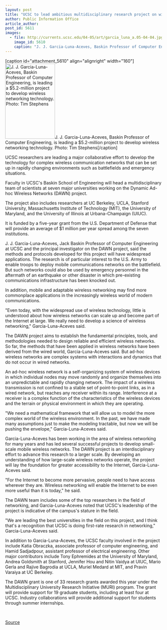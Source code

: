 ```yaml
---
layout: post
title: "UCSC to lead ambitious multidisciplinary research project on wireless communication networks"
author: Public Information Office
article_author: 
post_id: 5611
images:
  - file: http://currents.ucsc.edu/04-05/art/garcia_luna_a.05-04-04.jpg
    image_id: 5610
    caption: "J. J. Garcia-Luna-Aceves, Baskin Professor of Computer Engineering, is leading a $5.2-million project to develop wireless networking technology. Photo: Tim Stephens"
---
```


[caption id="attachment_5610" align="alignright" width="160"]<a href="http://dev-ucsc-news.pantheonsite.io/wp-content/uploads/2005/04/garcia_luna_a.05-04-04.jpg"><img class="size-full wp-image-5610" src="http://dev-ucsc-news.pantheonsite.io/wp-content/uploads/2005/04/garcia_luna_a.05-04-04.jpg" alt="J. J. Garcia-Luna-Aceves, Baskin Professor of Computer Engineering, is leading a $5.2-million project to develop wireless networking technology. Photo: Tim Stephens" width="160" height="242" /></a>J. J. Garcia-Luna-Aceves, Baskin Professor of Computer Engineering, is leading a $5.2-million project to develop wireless networking technology. Photo: Tim Stephens[/caption]
<a name="content" id="content"></a>
<p>
  UCSC researchers are leading a major collaborative effort to develop the technology for complex wireless communication networks that can be set up in rapidly changing environments such as battlefields and emergency situations.
</p>
<p>
  Faculty in UCSC's Baskin School of Engineering will head a multidisciplinary team of scientists at seven major universities working on the Dynamic Ad-hoc Wireless Networks (DAWN) project.<br>
</p>
<p>
  The project also includes researchers at UC Berkeley, UCLA, Stanford University, Massachusetts Institute of Technology (MIT), the University of Maryland, and the University of Illinois at Urbana-Champaign (UIUC).
</p>
<p>
  It is funded by a five-year grant from the U.S. Department of Defense that will provide an average of $1 million per year spread among the seven institutions.<br>
</p>
<p>
  J. J. Garcia-Luna-Aceves, Jack Baskin Professor of Computer Engineering at UCSC and the principal investigator on the DAWN project, said the methods and protocols developed for this project will have widespread applications. The research is of particular interest to the U.S. Army to enable troops to deploy mobile communications networks on the battlefield. But such networks could also be used by emergency personnel in the aftermath of an earthquake or other disaster in which pre-existing communications infrastructure has been knocked out.
</p>
<p>
  In addition, mobile and adaptable wireless networking may find more commonplace applications in the increasingly wireless world of modern communications.<br>
</p>
<p>
  "Even today, with the widespread use of wireless technology, little is understood about how wireless networks can scale up and become part of the Internet at large. We really need to develop a science of wireless networking," Garcia-Luna-Aceves said.<br>
</p>
<p>
  The DAWN project aims to establish the fundamental principles, tools, and methodologies needed to design reliable and efficient wireless networks. So far, the methods that have been applied in wireless networks have been derived from the wired world, Garcia-Luna-Aceves said. But ad-hoc wireless networks are complex systems with interactions and dynamics that do not occur in wired networks.<br>
</p>
<p>
  An ad-hoc wireless network is a self-organizing system of wireless devices in which individual nodes may move randomly and organize themselves into an unpredictable and rapidly changing network. The impact of a wireless transmission is not confined to a stable set of point-to-point links, as in a wired network, but reaches any receiver within its range. Interference at a receiver is a complex function of the characteristics of the wireless devices and the terrain or physical environment in which they are operating.<br>
</p>
<p>
  "We need a mathematical framework that will allow us to model the more complex world of the wireless environment. In the past, we have made many assumptions just to make the modeling tractable, but now we will be pushing the envelope," Garcia-Luna-Aceves said.<br>
</p>
<p>
  Garcia-Luna-Aceves has been working in the area of wireless networking for many years and has led several successful projects to develop small-scale mobile wireless networks. The DAWN project is an interdisciplinary effort to advance this research to a larger scale. By developing an understanding of how large-scale wireless networks operate, the project will lay the foundation for greater accessibility to the Internet, Garcia-Luna-Aceves said.<br>
</p>
<p>
  "For the Internet to become more pervasive, people need to have access wherever they are. Wireless networking will enable the Internet to be even more useful than it is today," he said.<br>
</p>
<p>
  The DAWN team includes some of the top researchers in the field of networking, and Garcia-Luna-Aceves noted that UCSC's leadership of the project is indicative of the campus's stature in the field.<br>
</p>
<p>
  "We are leading the best universities in the field on this project, and I think that's a recognition that UCSC is doing first-rate research in networking," Garcia-Luna-Aceves said.<br>
</p>
<p>
  In addition to Garcia-Luna-Aceves, the UCSC faculty involved in the project include Katia Obraczka, associate professor of computer engineering, and Hamid Sadjadpour, assistant professor of electrical engineering. Other major contributors include Tony Ephremides at the University of Maryland, Andrea Goldsmith at Stanford, Jennifer Hou and Nitin Vaidya at UIUC, Mario Gerla and Rajive Bagrodia at UCLA, Muriel Medard at MIT, and Pravin Varaiya at UC Berkeley.<br>
</p>
<p>
  The DAWN grant is one of 33 research grants awarded this year under the Multidisciplinary University Research Initiative (MURI) program. The grant will provide support for 19 graduate students, including at least four at UCSC. Industry collaborations will provide additional support for students through summer internships.<br>
</p>
<p>
  <br>
</p>
<p><a href="http://www1.ucsc.edu/currents/04-05/04-04/wireless.asp" title="Permalink to wireless">Source</a></p>
